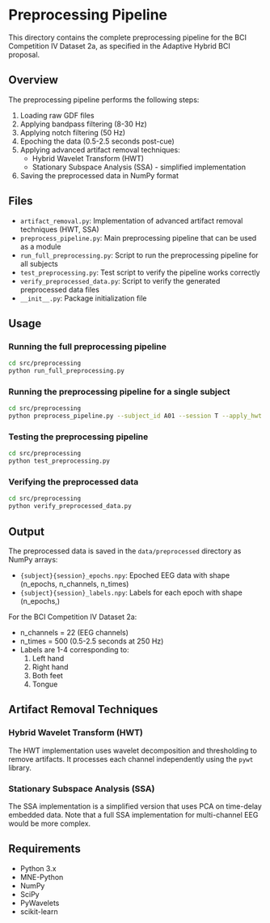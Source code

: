 # Preprocessing Pipeline

This directory contains the complete preprocessing pipeline for the BCI Competition IV Dataset 2a, as specified in the Adaptive Hybrid BCI proposal.

## Overview

The preprocessing pipeline performs the following steps:

1. Loading raw GDF files
2. Applying bandpass filtering (8-30 Hz)
3. Applying notch filtering (50 Hz)
4. Epoching the data (0.5-2.5 seconds post-cue)
5. Applying advanced artifact removal techniques:
   - Hybrid Wavelet Transform (HWT)
   - Stationary Subspace Analysis (SSA) - simplified implementation
6. Saving the preprocessed data in NumPy format

## Files

- `artifact_removal.py`: Implementation of advanced artifact removal techniques (HWT, SSA)
- `preprocess_pipeline.py`: Main preprocessing pipeline that can be used as a module
- `run_full_preprocessing.py`: Script to run the preprocessing pipeline for all subjects
- `test_preprocessing.py`: Test script to verify the pipeline works correctly
- `verify_preprocessed_data.py`: Script to verify the generated preprocessed data files
- `__init__.py`: Package initialization file

## Usage

### Running the full preprocessing pipeline

```bash
cd src/preprocessing
python run_full_preprocessing.py
```

### Running the preprocessing pipeline for a single subject

```bash
cd src/preprocessing
python preprocess_pipeline.py --subject_id A01 --session T --apply_hwt
```

### Testing the preprocessing pipeline

```bash
cd src/preprocessing
python test_preprocessing.py
```

### Verifying the preprocessed data

```bash
cd src/preprocessing
python verify_preprocessed_data.py
```

## Output

The preprocessed data is saved in the `data/preprocessed` directory as NumPy arrays:

- `{subject}{session}_epochs.npy`: Epoched EEG data with shape (n_epochs, n_channels, n_times)
- `{subject}{session}_labels.npy`: Labels for each epoch with shape (n_epochs,)

For the BCI Competition IV Dataset 2a:
- n_channels = 22 (EEG channels)
- n_times = 500 (0.5-2.5 seconds at 250 Hz)
- Labels are 1-4 corresponding to:
  1. Left hand
  2. Right hand
  3. Both feet
  4. Tongue

## Artifact Removal Techniques

### Hybrid Wavelet Transform (HWT)

The HWT implementation uses wavelet decomposition and thresholding to remove artifacts. It processes each channel independently using the `pywt` library.

### Stationary Subspace Analysis (SSA)

The SSA implementation is a simplified version that uses PCA on time-delay embedded data. Note that a full SSA implementation for multi-channel EEG would be more complex.

## Requirements

- Python 3.x
- MNE-Python
- NumPy
- SciPy
- PyWavelets
- scikit-learn